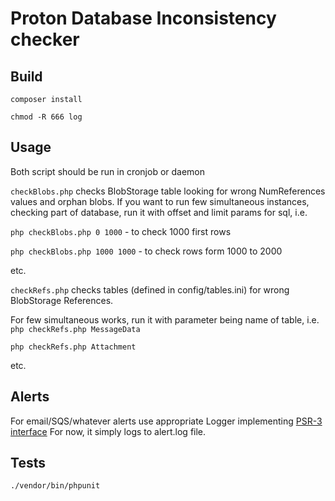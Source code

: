 # Proton Database Inconsistency checker

## Build

```
composer install
```

```
chmod -R 666 log
```

## Usage

Both script should be run in cronjob or daemon

`checkBlobs.php` checks BlobStorage table looking for wrong NumReferences values and orphan blobs.
If you want to run few simultaneous instances, checking part of database, run it with offset and limit params for sql, i.e.

`php checkBlobs.php 0 1000` - to check 1000 first rows

`php checkBlobs.php 1000 1000` - to check rows form 1000 to 2000

etc.


`checkRefs.php` checks tables (defined in config/tables.ini) for wrong BlobStorage References.

For few simultaneous works, run it with parameter being name of table, i.e.
`php checkRefs.php MessageData`

`php checkRefs.php Attachment`

etc.

## Alerts

For email/SQS/whatever alerts use appropriate Logger implementing [PSR-3 interface](https://www.php-fig.org/psr/psr-3/)
For now, it simply logs to alert.log file.

## Tests

```
./vendor/bin/phpunit
```
